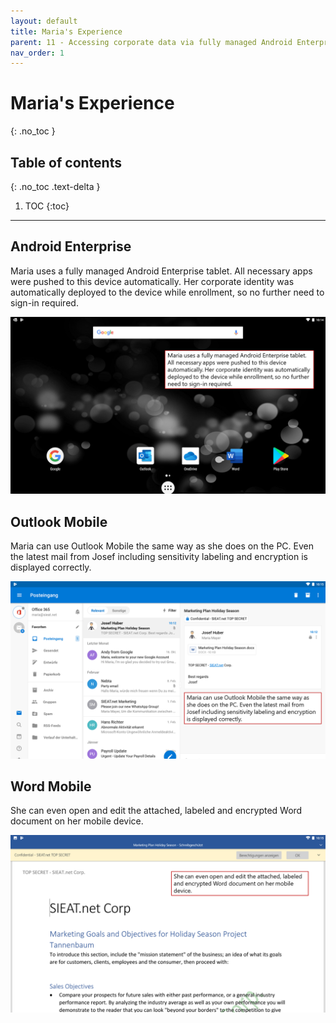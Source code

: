 ```yaml
---
layout: default
title: Maria's Experience
parent: 11 - Accessing corporate data via fully managed Android Enterprise device
nav_order: 1
---
```


# Maria's Experience
{: .no_toc }

## Table of contents
{: .no_toc .text-delta }

1. TOC
{:toc}

---

## Android Enterprise
Maria uses a fully managed Android Enterprise tablet. All necessary apps were pushed to this device automatically. Her corporate identity was automatically deployed to the device while enrollment, so no further need to sign-in required.

![](/assets/images/scenario11/Scenario11_03.PNG "Android Enterprise")

## Outlook Mobile
Maria can use Outlook Mobile the same way as she does on the PC. Even the latest mail from Josef including sensitivity labeling and encryption is displayed correctly.

![](/assets/images/scenario11/Scenario11_04.PNG "Outlook Mobile")

## Word Mobile
She can even open and edit the attached, labeled and encrypted Word document on her mobile device.

![](/assets/images/scenario11/Scenario11_05.PNG "Word Mobile")